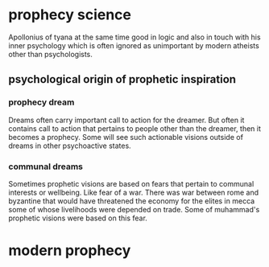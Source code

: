 

# prophecy science

Apollonius of tyana at the same time good in logic and also in touch with his inner psychology which is often ignored as unimportant by modern atheists other than psychologists.
## psychological origin of prophetic inspiration

### prophecy dream

Dreams often carry important call to action for the dreamer. But often it contains call to action that pertains to people other than the dreamer, then it becomes a prophecy. Some will see such actionable visions outside of dreams in other psychoactive states.

### communal dreams

Sometimes prophetic visions are based on fears that pertain to communal interests or wellbeing. Like fear of a war. There was war between rome and byzantine that would have threatened the economy for the elites in mecca some of whose livelihoods were depended on trade. Some of muhammad's prophetic visions were based on this fear.

# modern prophecy